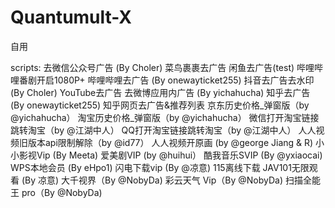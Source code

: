 # Quantumult-X
自用

scripts:
 去微信公众号广告 (By Choler)
 菜鸟裹裹去广告
 闲鱼去广告(test)
 哔哩哔哩番剧开启1080P+
 哔哩哔哩去广告 (By onewayticket255)
 抖音去广告去水印 (By Choler)
 YouTube去广告
 去微博应用内广告 (By yichahucha)
 知乎去广告 (By onewayticket255)
 知乎网页去广告&推荐列表
 京东历史价格_弹窗版（by @yichahucha）
 淘宝历史价格_弹窗版（by @yichahucha）
 微信打开淘宝链接跳转淘宝（by @江湖中人）
 QQ打开淘宝链接跳转淘宝（by @江湖中人）
 人人视频旧版本api限制解除（by @id77）
 人人视频开原画 (by @george Jiang & R)
 小小影视Vip (By Meeta)
 爱美剧VIP (by @huihui）
 酷我音乐SVIP (By @yxiaocai)
 WPS本地会员 (By eHpo1)
 闪电下载vip (By @凉意)
 115离线下载
 JAV101无限观看 (By 凉意)
 大千视界（By @NobyDa)
 彩云天气 Vip（By @NobyDa)
 扫描全能王 pro（By @NobyDa)

